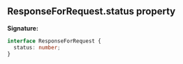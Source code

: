 ## ResponseForRequest.status property

**Signature:**

```typescript
interface ResponseForRequest {
  status: number;
}
```
